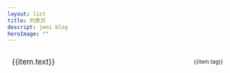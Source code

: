 ```yaml
---
layout: list
title: 列表页
descript: jmni blog
heroImage: ""
---
```


<script setup>
const WHITELIST = ['/md/', '/daily/', '/knowledge/', '/blog/', '/list-page/']
import { useData, useRouter, useRoute  } from 'vitepress'

const { page, site } = useData()
const sidebar = site.value.themeConfig.sidebars
const list = []
let pagelist = []

Object.keys(sidebar).forEach(i => {
    if(WHITELIST.includes(i)){
        sidebar[i].forEach(v => {
            if(v.link){
                list.push({
                    ...v,
                    tag:i.slice(1,-1)
                })
            }else if(v.items){
                v.items.forEach(k => {
                    list.push({
                        ...k,
                        tag:v.text
                    })
                })
            }
            
        })
    }
})
const pagecu = (c=0,p=10) => {pagelist = list.slice(c,p)}
</script>

<ul >
    <li class="list-page" v-for="(item, i) in list" :key="i">
        <a class="list-a" :href="item.link">{{item.text}} </a>
        <span class="tag">{{item.tag}}</span>
    </li>
</ul>

<style>

ul, li {
  list-style: none;
  padding: 0;
  margin: 0;
}
.list-page{
    display:flex;
    justify-content: space-between;
    align-items: center;
    line-height: 3em;
    padding:6px 10px;
    border-radius: 6px;

    position: relative;
    transition: color 1s;
    overflow: hidden;
}
.list-page:hover{
    background:var(--vp-c-bg-soft)
}
.tag{
    line-height: 1.2em;
    font-size: 12px;
    padding: 2px 8px;
    border-radius: 50%;
    display: inline-block;
}


.list-a{
    position: relative;
    font-size: 1.2em;
}
.list-a::before{
    content: "";
    position: absolute;
    width: 0;
    height: 100%;
    bottom: 4px;
    left: 0;
    box-sizing: border-box;
    border: 3px solid transparent;
}
.list-a:hover::before{
    transition: width .5s, border-bottom-color 0.5s;
    width: 100%;
    height: 100%;
    border-bottom: 3px solid var(--vp-c-green-dark);
}


/* 

@property --offset {
  syntax: '<length>';
  inherits: false;
  initial-value: 0;
}
.list-a{
    font-size: 1.2em;
    text-underline-offset:var(--offset,1px);
    text-decoration-line: underline;
    text-decoration-style: inherit !important;
    transition: --offset 400ms, text-decoration-color 400ms !important;
}
.list-a:hover{
    --offset: 10px;
    text-decoration-color: var(--vp-c-green-dark);
} */

/* .list-page::before,
.list-page::after {
    content: "";
    position: absolute;
    width: 0;
    height: 0;
    top: 0;
    left: 0;
    box-sizing: border-box;
    border: 3px solid transparent;
}
.list-page:hover {
    color: #00e2ff;
}
.list-page:hover::before{
    transition: width .5s, height .5s, border-bottom-color 0s;
    transition-delay: .5s, 0s, .5s;
    width: 100%;
    height: 100%;
    border-left: 3px solid #00e2ff;
    border-bottom: 3px solid #00e2ff;
}
.list-page:hover::after{
    transition: width .5s, height .5s, border-right-color .5s;
    transition-delay: 0s, .5s, .5s;
    width: 100%;
    height: 100%;
    border-top: 3px solid #00e2ff;
    border-right: 3px solid #00e2ff;
} */


</style>